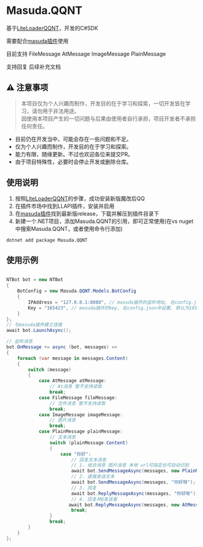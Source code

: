 # Masuda.QQNT

基于[LiteLoaderQQNT](https://github.com/LiteLoaderQQNT/LiteLoaderQQNT)，开发的C#SDK

需要配合[masuda插件](https://github.com/ssccinng/Masuda.LLPlugin)使用

目前支持 FileMessage AtMessage ImageMessage PlainMessage

支持回复 后续补充文档

## ⚠️ 注意事项

> 本项目仅为个人兴趣而制作，开发目的在于学习和探索，一切开发皆在学习，请勿用于非法用途。  
> 因使用本项目产生的一切问题与后果由使用者自行承担，项目开发者不承担任何责任。

- 目前仍在开发当中，可能会存在一些问题和不足。
- 仅为个人兴趣而制作，开发目的在于学习和探索。
- 能力有限，随缘更新。不过也欢迎各位来提交PR。
- 由于项目特殊性，必要时会停止开发或删除仓库。

## 使用说明
1. 按照[LiteLoaderQQNT](https://github.com/LiteLoaderQQNT/LiteLoaderQQNT)的步骤，成功安装新版魔改后QQ
2. 在插件市场中找到LLAPI插件，安装并启用
3. 在[masuda插件](https://github.com/ssccinng/Masuda.LLPlugin)找到最新版release，下载并解压到插件目录下
4. 新建一个.NET项目，添加Masuda.QQNT的引用，即可正常使用(在vs nuget中搜索Masuda.QQNT，或者使用命令行添加)
```
dotnet add package Masuda.QQNT
```

## 使用示例
```csharp

NTBot bot = new NTBot
{
    BotConfig = new Masuda.QQNT.Models.BotConfig
    {
        IPAddress = "127.0.0.1:8080", // masuda插件的监听地址, 在config.json中设置 默认为8080端口
        Key = "165423", // masuda插件的key, 在config.json中设置, 默认为165423
    }
};
// 与masuda插件建立连接
await bot.LaunchAsync();

// 监听消息
bot.OnMessage += async (bot, messages) =>
{
    foreach (var message in messages.Content)
    {
        switch (message)
        {
            case AtMessage atMessage:
                // At消息 暂不支持读取
                break;
            case FileMessage fileMessage:
                // 文件消息 暂不支持读取
                break;
            case ImageMessage imageMessage:
                // 图片消息
                break;
            case PlainMessage plainMessage:
                // 文本消息
                switch (plainMessage.Content) 
                {
                    case "你好":
                        // 回复文本消息
                        // 1. 组合消息 图片消息 本地 url可指定也可自动识别
                        await bot.SendMessageAsync(messages, new PlainMessage("你好呀"), new ImageMessage("https://www.baidu.com/img/flexible/logo/pc/result.png"));
                        // 2. 直接发送文本
                        await bot.SendMessageAsync(messages, "你好呀");
                        // 3. 回复
                        await bot.ReplyMessageAsync(messages, "你好呀");
                        // 4. 回复并@发送者
                       await bot.ReplyMessageAsync(messages, new AtMessage(messages.Sender), new PlainMessage("你好呀"));
                        break;
                }
                break;
        }
    }
};

```